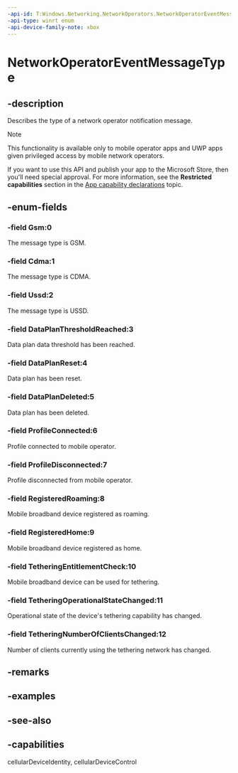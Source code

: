 ```yaml
---
-api-id: T:Windows.Networking.NetworkOperators.NetworkOperatorEventMessageType
-api-type: winrt enum
-api-device-family-note: xbox
---
```


<!-- Enumeration syntax
public enum Windows.Networking.NetworkOperators.NetworkOperatorEventMessageType : int
-->

# NetworkOperatorEventMessageType

## -description
Describes the type of a network operator notification message.

> [!NOTE]
> This functionality is available only to mobile operator apps and UWP apps given privileged access by mobile network operators.
> 
> If you want to use this API and publish your app to the Microsoft Store, then you'll need special approval. For more information, see the **Restricted capabilities** section in the [App capability declarations](/windows/uwp/packaging/app-capability-declarations#restricted-capabilities) topic. 

## -enum-fields
### -field Gsm:0
The message type is GSM.

### -field Cdma:1
The message type is CDMA.

### -field Ussd:2
The message type is USSD.

### -field DataPlanThresholdReached:3
Data plan data threshold has been reached.

### -field DataPlanReset:4
Data plan has been reset.

### -field DataPlanDeleted:5
Data plan has been deleted.

### -field ProfileConnected:6
Profile connected to mobile operator.

### -field ProfileDisconnected:7
Profile disconnected from mobile operator.

### -field RegisteredRoaming:8
Mobile broadband device registered as roaming.

### -field RegisteredHome:9
Mobile broadband device registered as home.

### -field TetheringEntitlementCheck:10
Mobile broadband device can be used for tethering.

### -field TetheringOperationalStateChanged:11
Operational state of the device's tethering capability has changed.

### -field TetheringNumberOfClientsChanged:12
Number of clients currently using the tethering network has changed.


## -remarks

## -examples

## -see-also
## -capabilities
cellularDeviceIdentity, cellularDeviceControl
